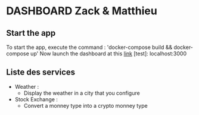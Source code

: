 DASHBOARD Zack & Matthieu
=========================

## Start the app

To start the app, execute the command : 'docker-compose build && docker-compose up'
Now launch the dashboard at this [link](localhost:3000)
    [test]: localhost:3000

## Liste des services

* Weather :
    * Display the weather in a city that you configure
* Stock Exchange :
	* Convert a monney type into a crypto monney type
